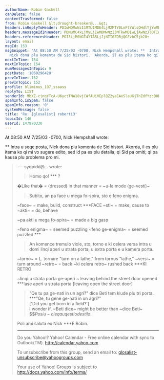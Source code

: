 ```yaml
---
authorName: Robin Gaskell
canDelete: false
contentTrasformed: false
from: Robin Gaskell &lt;drought-breaker@...&gt;
headers.inReplyToHeader: PDIwMDMwNzI1MTU1MDE4LjM2MTY0LnFtYWlsQHdlYjYwMDAxLm1haWwueWFob28uY29tPg==
headers.messageIdInHeader: PDMuMC4xLjMyLjIwMDMwNzI3MTkwMDIwLjAwNzJlOTIwQHBhY2lmaWMubmV0LmF1Pg==
headers.referencesHeader: PGI3LjM0NGI4YTA5LjJjNTI0ZDRjQGFvbC5jb20+
layout: email
msgId: 153
msgSnippet: 'At 08:50 AM 7/25/03 -0700, Nick Hempshall wrote: **  Intra u seqe posta,
  Nick dona plu komenta de Sid histori.  Akorda, il es plu itema ko qi mi vo sugere'
nextInTime: 154
nextInTopic: 154
numMessagesInTopic: 9
postDate: '1059296420'
prevInTime: 152
prevInTopic: 152
profile: bliminus_107_ssaass
replyTo: LIST
senderId: MbXZ-cjngYTcA-U6yctTNW18vjCWfAUiVEplQZ2yaEAuSlaUGjThZdfYzcBODWYlP7WnJRmHpjILVsuDr1wTAMI-X6wtEsnDGfTWGFeudvwjKeRIBg
spamInfo.isSpam: false
spamInfo.reason: '0'
systemMessage: false
title: 'Re: [glosalist] roberti3'
topicId: 146
userId: 147970330
---
```


At 08:50 AM 7/25/03 -0700, Nick Hempshall wrote:

**  Intra u seqe posta, Nick dona plu komenta de Sid histori.  Akorda, il
es plu itema ko qi mi vo sugere edito, sed id pa es plu detaila; qi Sid pa
omiti; qi pa kausa plu problema pro mi.

>--- sydpidd@... wrote:
>> Homo qo!                                  *** ?
>
>�Like that� = (dressed) in that manner = ~u-la mode
>(ge-vesti)~
>
>> Subito, an pa face u mega fo-spira, sto e feno
>enigma. 
>
>~face~ = make, build, construct             ***FACE
>~sti~ = make, cause to
>~akti~ = do, behave
>
>~pa akti u mega fo-spira~ = made a big gasp 
>
>
>~feno enigma~ = seemed puzzling
>~feno ge-enigma~ = seemed puzzled           ***
>
>
>> An komence tremulo viole, sto, torno e 
>> ki celera versa intra u domi linqi aperi u strata 
>> porta, u extra porta e u kamera porta. 
>
>~torno~ = L. tornare "turn on a lathe," from
>                  tornus "lathe," 
>~versi~ = turn around
>~retro~ = back
>~ki celera retro~ rushed back            ***KI RETRO
>
>
>~linqi u strata porta ge-aperi ~ leaving behind the
>street door opened
>                                ***lase aperi u strata porta
>                                  [leaving open the street door]
>> "Qe tu pa ge-nati in un agri?" dice Beti tem klude
>plu tri porta. 
                             ***"Qe, tu gene ge-nati in un agri?"    
>                              ['Did you get born in a field?']  
>I wonder if, ~Beti dice~ might be better than ~dice
>Beti~                      $$$Posi u-ci eqa u qestio de stilo.$  
>
>Poli ami saluta ex
>Nick
>                                      ***E Robin.
>
>__________________________________
>Do you Yahoo!?
>Yahoo! Calendar - Free online calendar with sync to Outlook(TM).
>http://calendar.yahoo.com
>
>
>To unsubscribe from this group, send an email to:
>glosalist-unsubscribe@yahoogroups.com
>
> 
>
>Your use of Yahoo! Groups is subject to http://docs.yahoo.com/info/terms/ 
>
>
>



